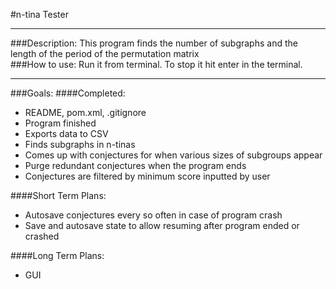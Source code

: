 #n-tina Tester

---
###Description:
This program finds the number of subgraphs and the length of the period
of the permutation matrix  
###How to use:
Run it from terminal. To stop it hit enter in the terminal.

---
###Goals:
####Completed:
* README, pom.xml, .gitignore
* Program finished
* Exports data to CSV
* Finds subgraphs in n-tinas
* Comes up with conjectures for when various sizes of subgroups appear
* Purge redundant conjectures when the program ends
* Conjectures are filtered by minimum score inputted by user

####Short Term Plans:
* Autosave conjectures every so often in case of program crash
* Save and autosave state to allow resuming after program ended or crashed

####Long Term Plans:
* GUI
